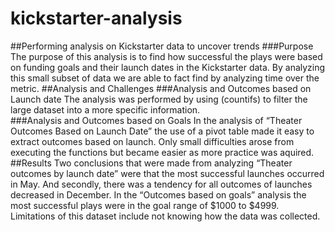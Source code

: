 # kickstarter-analysis
##Performing analysis on Kickstarter data to uncover trends
###Purpose
The purpose of this analysis is to find how successful the plays were based on funding goals and their launch dates in the Kickstarter data.  By analyzing this small subset of data we are able to fact find by analyzing time over the metric. 
##Analysis and Challenges 
###Analysis and Outcomes based on Launch date
The analysis was performed by using (countifs) to filter the large dataset into a more specific information.  
###Analysis and Outcomes based on Goals
In the analysis of “Theater Outcomes Based on Launch Date” the use of a pivot table made it easy to extract outcomes based on launch.  Only small difficulties arose from executing the functions but became easier as more practice was aquired.   
##Results 
Two conclusions that were made from analyzing “Theater outcomes by launch date” were that the most successful launches occurred in May.  And secondly, there was a tendency for all outcomes of launches decreased in December.  In the “Outcomes based on goals” analysis the most successful plays were in the goal range of $1000 to $4999.  Limitations of this dataset include not knowing how the data was collected.   
